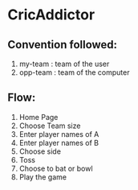 # CricAddictor

## Convention followed:

1. my-team : team of the user
2. opp-team : team of the computer

## Flow:

1. Home Page
2. Choose Team size
3. Enter player names of A
4. Enter player names of B
5. Choose side
6. Toss
7. Choose to bat or bowl
8. Play the game


